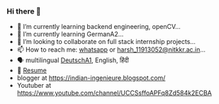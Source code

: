 ### Hi there 👋


- 🔭 I’m currently learning backend engineering, openCV...
- 🌱 I’m currently learning GermanA2...
- 👯 I’m looking to collaborate on full stack internship projects...
- 📫 How to reach me: [whatsapp](https://wa.me/918221875710?text=hi) or <harsh_11913052@nitkkr.ac.in>...
- 🗣 multilingual [DeutschA1](https://drive.google.com/file/d/1yvqMAYBfvdDcQ6IbY1bHrPigj7VpjzbW/view?usp=sharing), English, हिंदी
- 📰 [Resume](https://docs.google.com/document/d/1_SFik5hCHbaAScGY_Upn2pLWRtuYG0UW6fKaMAUSLFw/edit?usp=sharing)
- blogger at <https://indian-ingenieure.blogspot.com/>
- Youtuber at <https://www.youtube.com/channel/UCCSsffoAPFq8Zd584k2ECBA>
